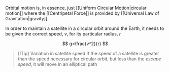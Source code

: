 Orbital motion is, in essence, just [[Uniform Circular Motion|circular motion]] where the [[Centripetal Force]] is provided by [[Universal Law of Gravitation|gravity]]

In order to maintain a satellite in a circular orbit around the Earth, it needs to be given the correct speed, $v$, for its particular radius, $r$

$$
g=\frac{v^2}{r}
$$

> [!Tip] Variation in satellite speed
If the speed of a satellite is greater than the speed necessary for circular orbit, but less than the *escape speed*, it will move in an elliptical path


